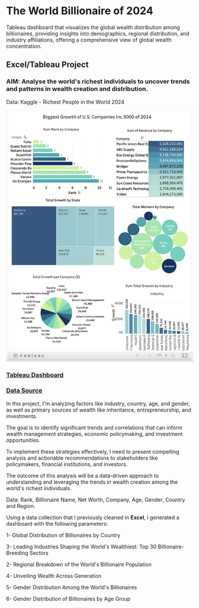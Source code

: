 # The World Billionaire of 2024
Tableau dashboard that visualizes the global wealth distribution among billionaires, providing insights into demographics, regional distribution, and industry affiliations, offering a comprehensive view of global wealth concentration.

## Excel/Tableau Project

### AIM: Analyse the world's richest individuals to uncover trends and patterns in wealth creation and distribution.

Data: Kaggle - Richest People in the World 2024

![](https://github.com/GustavoBraido/Tableau-Project/blob/main/Tableau-Dashboard.png?raw=true)

### [Tableau Dashboard](https://public.tableau.com/app/profile/gustavo8148/viz/BiggestGrowthofU_S_CompaniesInc_5000of2014/Dashboard1)

### [Data Source](https://www.kaggle.com/datasets/divanshu22/richest-people-in-the-world-2024)

In this project, I'm analyzing factors like industry, country, age, and gender, as well as primary sources of wealth like inheritance, entrepreneurship, and investments.

The goal is to identify significant trends and correlations that can inform wealth management strategies, economic policymaking, and investment opportunities.

To implement these strategies effectively, I need to present compelling analysis and actionable recommendations to stakeholders like policymakers, financial institutions, and investors.

The outcome of this analysis will be a data-driven approach to understanding and leveraging the trends in wealth creation among the world's richest individuals.



Data: Rank, Billionaire Name, Net Worth, Company, Age, Gender, Country and Region.

Using a data collection that I previously cleaned in **Excel**, I generated a dashboard with the following parameters:

1- Global Distribution of Billionaires by Country

3- Leading Industries Shaping the World's Wealthiest: Top 30 Billionaire-Breeding Sectors

2- Regional Breakdown of the World's Billionaire Population

4- Unveiling Wealth Across Generation 

5- Gender Distribution Among the World's Billionaires 

6- Gender Distribution of Billionaires by Age Group
